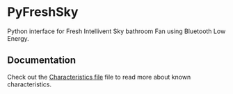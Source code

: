 # PyFreshSky
Python interface for Fresh Intellivent Sky bathroom Fan using Bluetooth Low Energy.

## Documentation
Check out the [Characteristics file](characteristics.md) file to read more about known characteristics.
